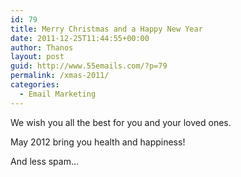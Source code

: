 ```yaml
---
id: 79
title: Merry Christmas and a Happy New Year
date: 2011-12-25T11:44:55+00:00
author: Thanos
layout: post
guid: http://www.55emails.com/?p=79
permalink: /xmas-2011/
categories:
  - Email Marketing
---
```

We wish you all the best for you and your loved ones.

May 2012 bring you health and happiness!

And less spam&#8230;